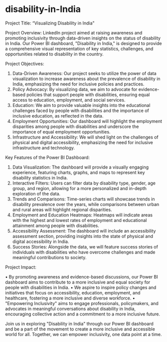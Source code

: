 # disability-in-India

Project Title: “Visualizing Disability in India"

Project Overview: LinkedIn project aimed at raising awareness and promoting inclusivity through data-driven insights on the status of disability in India. Our Power BI dashboard, "Disability in India," is designed to provide a comprehensive visual representation of key statistics, challenges, and opportunities related to disability in the country.

Project Objectives:

1.	Data-Driven Awareness: Our project seeks to utilize the power of data visualization to increase awareness about the prevalence of disability in India, emphasizing the need for inclusive policies and practices.
2.	Policy Advocacy: By visualizing data, we aim to advocate for evidence-based policies that support people with disabilities, ensuring equal access to education, employment, and social services.
3.	Education: We aim to provide valuable insights into the educational challenges faced by people with disabilities and the importance of inclusive education, as reflected in the data.
4.	Employment Opportunities: Our dashboard will highlight the employment disparities among people with disabilities and underscore the importance of equal employment opportunities.
5.	Infrastructure and Accessibility: We will shed light on the challenges of physical and digital accessibility, emphasizing the need for inclusive infrastructure and technology.


Key Features of the Power BI Dashboard:

1.	Data Visualization: The dashboard will provide a visually engaging experience, featuring charts, graphs, and maps to represent key disability statistics in India.
2.	Interactive Filters: Users can filter data by disability type, gender, age group, and region, allowing for a more personalized and in-depth exploration of the data.
3.	Trends and Comparisons: Time-series charts will showcase trends in disability prevalence over the years, while comparisons between urban and rural areas will highlight regional disparities.
4.	Employment and Education Heatmaps: Heatmaps will indicate areas with the highest and lowest rates of employment and educational attainment among people with disabilities.
5.	Accessibility Assessment: The dashboard will include an accessibility assessment section, providing insights into the state of physical and digital accessibility in India.
6.	Success Stories: Alongside the data, we will feature success stories of individuals with disabilities who have overcome challenges and made meaningful contributions to society.


Project Impact:

•	By promoting awareness and evidence-based discussions, our Power BI dashboard aims to contribute to a more inclusive and equal society for people with disabilities in India.
•	We aspire to inspire policy changes and initiatives that focus on accessibility, education, employment, and healthcare, fostering a more inclusive and diverse workforce.
•	"Empowering Inclusivity" aims to engage professionals, policymakers, and advocates in meaningful conversations about disability in India, encouraging collective action and a commitment to a more inclusive future.

Join us in exploring "Disability in India" through our Power BI dashboard and be a part of the movement to create a more inclusive and accessible world for all. Together, we can empower inclusivity, one data point at a time.

